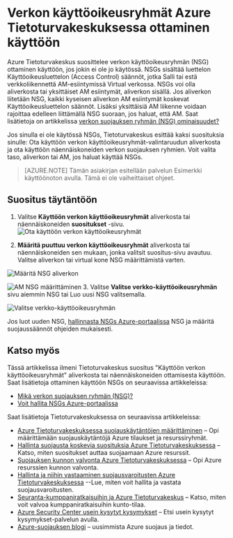 <properties
   pageTitle="Ota käyttöön verkon käyttöoikeusryhmät Azure Tietoturvakeskuksessa | Microsoft Azure"
   description="Tässä asiakirjassa kerrotaan, miten Azure Tietoturvakeskus suositus **Käyttöön verkon käyttöoikeusryhmät**täytäntöön."
   services="security-center"
   documentationCenter="na"
   authors="TerryLanfear"
   manager="MBaldwin"
   editor=""/>

<tags
   ms.service="security-center"
   ms.devlang="na"
   ms.topic="article"
   ms.tgt_pltfrm="na"
   ms.workload="na"
   ms.date="07/29/2016"
   ms.author="terrylan"/>

# <a name="enable-network-security-groups-in-azure-security-center"></a>Verkon käyttöoikeusryhmät Azure Tietoturvakeskuksessa ottaminen käyttöön

Azure Tietoturvakeskus suosittelee verkon käyttöoikeusryhmän (NSG) ottaminen käyttöön, jos jokin ei ole jo käytössä. NSGs sisältää luettelon Käyttöoikeusluettelon (Access Control) säännöt, jotka Salli tai estä verkkoliikennettä AM-esiintymissä Virtual verkossa. NSGs voi olla aliverkosta tai yksittäiset AM esiintymät, aliverkon sisällä. Jos aliverkon liitetään NSG, kaikki kyseisen aliverkon AM esiintymät koskevat Käyttöoikeusluettelon säännöt. Lisäksi yksittäisiä AM liikenne voidaan rajoittaa edelleen liittämällä NSG suoraan, jos haluat, että AM. Saat lisätietoja on artikkelissa [verkon suojauksen ryhmän (NSG) ominaisuudet?](../virtual-network/virtual-networks-nsg.md)

Jos sinulla ei ole käytössä NSGs, Tietoturvakeskus esittää kaksi suosituksia sinulle: Ota käyttöön verkon käyttöoikeusryhmät-valintaruudun aliverkosta ja ota käyttöön näennäiskoneiden verkon suojauksen ryhmien. Voit valita taso, aliverkon tai AM, jos haluat käyttää NSGs.


> [AZURE.NOTE] Tämän asiakirjan esitellään palvelun Esimerkki käyttöönoton avulla.  Tämä ei ole vaiheittaiset ohjeet.

## <a name="implement-the-recommendation"></a>Suositus täytäntöön

1. Valitse **Käyttöön verkon käyttöoikeusryhmät** aliverkosta tai näennäiskoneiden **suositukset** -sivu.
![Ota käyttöön verkon käyttöoikeusryhmät][1]

2. **Määritä puuttuu verkon käyttöoikeusryhmät** aliverkosta tai näennäiskoneiden sen mukaan, jonka valitsit suositus-sivu avautuu. Valitse aliverkon tai virtual kone NSG määrittämistä varten.

  ![Määritä NSG aliverkon][2]

  ![AM NSG määrittäminen][3]
3. Valitse **Valitse verkko-käyttöoikeusryhmän** sivu aiemmin NSG tai Luo uusi NSG valitsemalla.

  ![Valitse verkko-käyttöoikeusryhmän][4]

Jos luot uuden NSG, [hallinnasta NSGs Azure-portaalissa](../virtual-network/virtual-networks-create-nsg-arm-pportal.md) NSG ja määritä suojaussäännöt ohjeiden mukaisesti.

## <a name="see-also"></a>Katso myös

Tässä artikkelissa ilmeni Tietoturvakeskus suositus "Käyttöön verkon käyttöoikeusryhmät" aliverkosta tai näennäiskoneiden ottamisesta käyttöön. Saat lisätietoja ottaminen käyttöön NSGs on seuraavissa artikkeleissa:

- [Mikä verkon suojauksen ryhmän (NSG)?](../virtual-network/virtual-networks-nsg.md)
- [Voit hallita NSGs Azure-portaalissa](../virtual-network/virtual-networks-create-nsg-arm-pportal.md)

Saat lisätietoja Tietoturvakeskuksessa on seuraavissa artikkeleissa:

- [Azure Tietoturvakeskuksessa suojauskäytäntöjen määrittäminen](security-center-policies.md) – Opi määrittämään suojauskäytäntöjä Azure tilaukset ja resurssiryhmät.
- [Hallinta suojausta koskevia suosituksia Azure Tietoturvakeskuksessa](security-center-recommendations.md) – Katso, miten suositukset auttaa suojaamaan Azure resurssit.
- [Suojauksen kunnon valvonta Azure Tietoturvakeskuksessa](security-center-monitoring.md) – Opi Azure resurssien kunnon valvonta.
- [Hallinta ja niihin vastaaminen suojausvaroitusten Azure Tietoturvakeskuksessa](security-center-managing-and-responding-alerts.md) --Lue, miten voit hallita ja vastata suojausvaroitusten.
- [Seuranta-kumppaniratkaisuihin ja Azure Tietoturvakeskus](security-center-partner-solutions.md) – Katso, miten voit valvoa kumppaniratkaisuihin kunto-tilaa.
- [Azure Security Center usein kysytyt kysymykset](security-center-faq.md) – Etsi usein kysytyt kysymykset-palvelun avulla.
- [Azure-suojauksen blogi](http://blogs.msdn.com/b/azuresecurity/) – uusimmista Azure suojaus ja tiedot.

<!--Image references-->
[1]: ./media/security-center-enable-nsg/enable-nsg.png
[2]:./media/security-center-enable-nsg/configure-nsg-for-subnet.png
[3]: ./media/security-center-enable-nsg/configure-nsg-for-vm.png
[4]: ./media/security-center-enable-nsg/choose-nsg.png
